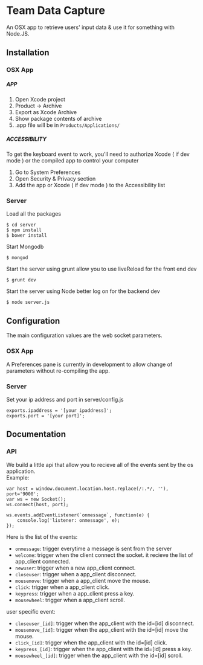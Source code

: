 Team Data Capture
=================

An OSX app to retrieve users' input data & use it for something with Node.JS.

## Installation

### OSX App

##### APP
1. Open Xcode project
2. Product -> Archive
3. Export as Xcode Archive
4. Show package contents of archive
5. .app file will be in `Products/Applications/`

##### ACCESSIBILITY
To get the keyboard event to work, you'll need to authorize Xcode ( if dev mode ) or the compiled app to control your computer  
1. Go to System Preferences  
2. Open Security & Privacy section  
3. Add the app or Xcode ( if dev mode ) to the Accessibility list  

### Server
Load all the packages
```
$ cd server
$ npm install
$ bower install
```

Start Mongodb
```
$ mongod
```

Start the server using grunt allow you to use liveReload for the front end dev
```
$ grunt dev
```

Start the server using Node better log on for the backend dev
```
$ node server.js
```

## Configuration

The main configuration values are the web socket parameters.

### OSX App
A Preferences pane is currently in development to allow change of parameters without re-compiling the app.

### Server
Set your ip address and port in server/config.js
```
exports.ipaddress = '[your ipaddress]';
exports.port = '[your port]';
```

## Documentation

### API

We build a little api that allow you to recieve all of the events sent by the os application.  
Example:
```
var host = window.document.location.host.replace(/:.*/, ''),
port='9000';
var ws = new Socket();
ws.connect(host, port);

ws.events.addEventListener(`onmessage`, function(e) {	
	console.log('listener: onmessage', e);
});
```

Here is the list of the events:
* `onmessage`: trigger everytime a message is sent from the server
* `welcome`: trigger when the client connect the socket. it recieve the list of app_client connected.
* `newuser`: trigger when a new app_client connect.
* `closeuser`: trigger when a app_client disconnect.
* `mousemove`: trigger when a app_client move the mouse.
* `click`: trigger when a app_client click.
* `keypress`: trigger when a app_client press a key.
* `mousewheel`: trigger when a app_client scroll.

user specific event:
* `closeuser_[id]`: trigger when the app_client with the id=[id] disconnect.
* `mousemove_[id]`: trigger when the app_client with the id=[id] move the mouse.
* `click_[id]`: trigger when the app_client with the id=[id] click.
* `keypress_[id]`: trigger when the app_client with the id=[id] press a key.
* `mousewheel_[id]`: trigger when the app_client with the id=[id] scroll.

